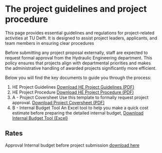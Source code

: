 # The project guidelines and project procedure

This page provides essential guidelines and regulations for project-related activities at TU Delft. It is designed to assist project leaders, applicants, and team members in ensuring clear procedures

Before submitting any project proposal externally, staff are expected to request formal approval from the Hydraulic Engineering department. This policy ensures that projects align with departmental priorities and makes the administrative handling of awarded projects significantly more efficient.

Below you will find the key documents to guide you through the process:

1. HE Project Guidelines
 [Download HE Project Guidelines (PDF)](../Finance/Appendices/2025.04%20Approval%20of%20the%20Hydraulic%20Engineering%20Project%20Guidelines.pdf)
2. HE Project Procedure
[Download HE Project Procedure (PDF)](../Finance/Appendices/HE_Project_procedure_2025.03.20.pdf)
2. A - Project Coversheet
Use this template to formally request project approval. 
[Download Project Coversheet (PDF)](../Finance/Appendices/HE_Project_procedure_Project_cover_sheet_2025.03.20.pdf)
2. B - Internal Budget Tool 
An Excel tool to help you make a quick cost estimate before preparing the detailed internal budget,
[Download Internal Budget Tool (Excel)](../Finance/Appendices/Calculation_tool_projects_version1.2.xlsx)




## Rates

Approval Internal budget before project submission
[download here](.././Finance/Appendices/2025.02_Approval_internal_budget_before_project_submission.pdf)


 